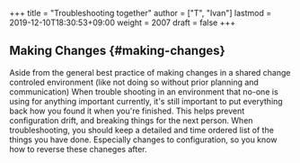 +++
title = "Troubleshooting together"
author = ["T", "Ivan"]
lastmod = 2019-12-10T18:30:53+09:00
weight = 2007
draft = false
+++

## Making Changes {#making-changes}

Aside from the general best practice of making changes in a
shared change controled environment (like not doing so without
prior planning and communication) When trouble shooting in an
environment that no-one is using for anything important currently,
it's still important to put everything back how you found it when
you're finished. This helps prevent configuration drift, and
breaking things for the next person.
When troubleshooting, you should keep a detailed and time ordered
list of the things you have done. Especially changes to
configuration, so you know how to reverse these chaneges after.
